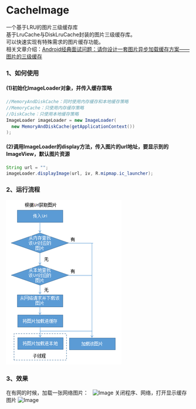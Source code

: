 # CacheImage
一个基于LRU的图片三级缓存库  
基于LruCache与DiskLruCache封装的图片三级缓存库。  
可以快速实现有特殊需求的图片缓存功能。  
相关文章介绍：[Android经典面试问题：请你设计一套图片异步加载缓存方案——图片的三级缓存](https://blog.csdn.net/arimakisho/article/details/79808320)
### 1、如何使用
#### (1)初始化ImageLoader对象，并传入缓存策略
```java
//MemoryAndDiskCache：同时使用内存缓存和本地缓存策略
//MemoryCache：只使用内存缓存策略
//DiskCache：只使用本地缓存策略
ImageLoader imageLoader = new ImageLoader(
  new MemoryAndDiskCache(getApplicationContext())
);
```
#### (2)调用ImageLoader的display方法，传入图片的url地址，要显示到的ImageView，默认图片资源
```java
String url = "";
imageLoader.displayImage(url, iv, R.mipmap.ic_launcher);
```
### 2、运行流程
![Image](https://github.com/PhoenixGuo/CacheImage/blob/master/images/20180403204511696.jpg)
### 3、效果
在有网的时候，加载一张网络图片：  
![Image](https://github.com/PhoenixGuo/CacheImage/blob/master/images/20180405020107765.gif)
关闭程序、网络，打开显示缓存图片
![Image](https://github.com/PhoenixGuo/CacheImage/blob/master/images/20180405023401910.gif)
